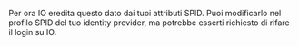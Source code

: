 Per ora IO eredita questo dato dai tuoi attributi SPID. Puoi modificarlo nel profilo SPID del tuo identity provider, ma potrebbe esserti richiesto di rifare il login su IO.
